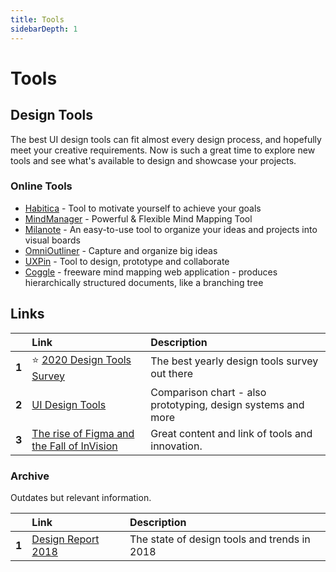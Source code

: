 ```yaml
---
title: Tools
sidebarDepth: 1
---
```


# Tools

## Design Tools

The best UI design tools can fit almost every design process, and hopefully meet your creative requirements. Now is such a great time to explore new tools and see what's available to design and showcase your projects.

### Online Tools

* [Habitica](https://habitica.com/static/home) - Tool to motivate yourself to achieve your goals
* [MindManager](https://www.mindjet.com/mindmanager/) - Powerful & Flexible Mind Mapping Tool
* [Milanote](https://milanote.com/) - An easy-to-use tool to organize your ideas and projects into visual boards
* [OmniOutliner](https://www.omnigroup.com/omnioutliner) - Capture and organize big ideas
* [UXPin](https://www.uxpin.com/) - Tool to design, prototype and collaborate
* [Coggle](https://coggle.it/?lang=en-US) - freeware mind mapping web application - produces hierarchically structured documents, like a branching tree

 

## Links

|  | Link | Description |
| :--- | :--- | :--- |
| **1** | ⭐ [2020 Design Tools Survey](https://uxtools.co/survey-2020/) | The best yearly design tools survey out there |
| **2** | [UI Design Tools](https://uxtools.co/tools/design) | Comparison chart - also prototyping, design systems and more |
| **3** | [The rise of Figma and the Fall of InVision](https://uxdesign.cc/the-precipitous-rise-of-figma-and-fall-of-invision-435f07e8d1b6) | Great content and link of tools and innovation. |

### Archive

Outdates but relevant information.

|  | Link | Description |
| :--- | :--- | :--- |
| **1** | [Design Report 2018](https://avocode.com/design-report-2018) | The state of design tools and trends in 2018 |

